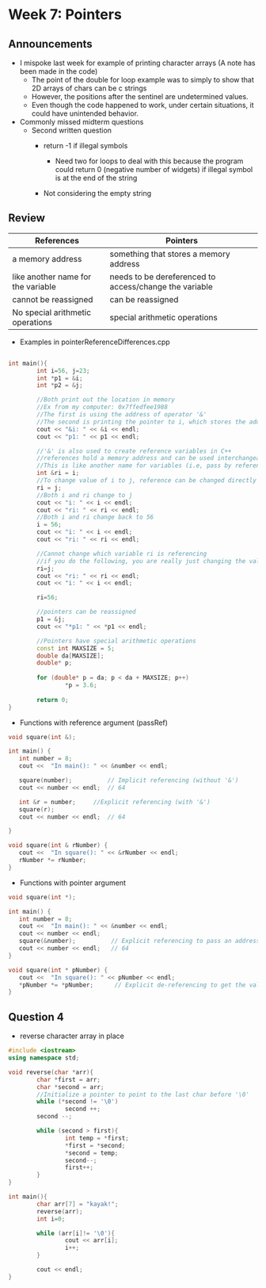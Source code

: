# Week 7: Pointers

## Announcements
- I mispoke last week for example of printing character arrays (A note has been made in the code)
  - The point of the double for loop example was to simply to show that 2D arrays of chars can be c strings
  - However, the positions after the sentinel are undetermined values.
  - Even though the code happened to work, under certain situations, it could have unintended behavior.
- Commonly missed midterm questions
  - Second written question
    -   return -1 if illegal symbols
        - Need two for loops to deal with this because the program could return 0 (negative number of widgets) if illegal symbol is at the end of the string

    - Not considering the empty string
  
## Review

| References | Pointers|
|------------|---------|
| a memory address | something that stores a memory address|
|like another name for the variable | needs to be dereferenced to access/change the variable|
|cannot be reassigned | can be reassigned|
| No special arithmetic operations | special arithmetic operations|

- Examples in pointerReferenceDifferences.cpp
```cpp

int main(){
        int i=56, j=23;
        int *p1 = &i;
        int *p2 = &j;

        //Both print out the location in memory
        //Ex from my computer: 0x7ffedfee1988
        //The first is using the address of operator '&'
        //The second is printing the pointer to i, which stores the address
        cout << "&i: " << &i << endl;
        cout << "p1: " << p1 << endl;

        //'&' is also used to create reference variables in C++
        //references hold a memory address and can be used interchangeably with the initial variable.
        //This is like another name for variables (i.e, pass by reference functions)
        int &ri = i;
        //To change value of i to j, reference can be changed directly
        ri = j;
        //Both i and ri change to j
        cout << "i: " << i << endl;
        cout << "ri: " << ri << endl;
        //Both i and ri change back to 56
        i = 56;
        cout << "i: " << i << endl;
        cout << "ri: " << ri << endl;

        //Cannot change which variable ri is referencing
        //if you do the following, you are really just changing the value of i to be j
        ri=j;
        cout << "ri: " << ri << endl;
        cout << "i: " << i << endl;

        ri=56;

        //pointers can be reassigned
        p1 = &j;
        cout << "*p1: " << *p1 << endl;

        //Pointers have special arithmetic operations
        const int MAXSIZE = 5;
        double da[MAXSIZE];
        double* p;
                
        for (double* p = da; p < da + MAXSIZE; p++)
                *p = 3.6;
        
        return 0;
}

```

- Functions with reference argument (passRef)
```cpp
void square(int &);

int main() {
   int number = 8;
   cout <<  "In main(): " << &number << endl;

   square(number);          // Implicit referencing (without '&')
   cout << number << endl;  // 64

   int &r = number;     //Explicit referencing (with '&')
   square(r);
   cout << number << endl;  // 64

}

void square(int & rNumber) {
   cout <<  "In square(): " << &rNumber << endl;
   rNumber *= rNumber;
}
```
- Functions with pointer argument
```cpp
void square(int *);

int main() {
   int number = 8;
   cout <<  "In main(): " << &number << endl;
   cout << number << endl;
   square(&number);          // Explicit referencing to pass an address
   cout << number << endl;   // 64
}

void square(int * pNumber) {
   cout <<  "In square(): " << pNumber << endl;
   *pNumber *= *pNumber;      // Explicit de-referencing to get the value pointed-to
}
```
## Question 4
- reverse character array in place
```cpp
#include <iostream>
using namespace std;

void reverse(char *arr){
        char *first = arr;
        char *second = arr;
        //Initialize a pointer to point to the last char before '\0'
        while (*second != '\0')
                second ++;
        second --;

        while (second > first){
                int temp = *first;
                *first = *second;
                *second = temp;
                second--;
                first++;
        }
}

int main(){
        char arr[7] = "kayak!";
        reverse(arr);
        int i=0;

        while (arr[i]!= '\0'){
                cout << arr[i];
                i++;
        }

        cout << endl;
}
```